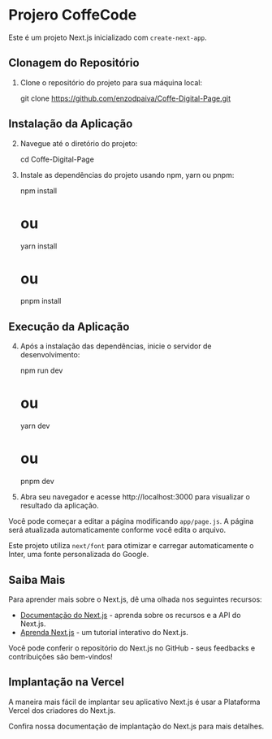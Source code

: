 # Projero CoffeCode

Este é um projeto Next.js inicializado com `create-next-app`.

## Clonagem do Repositório

1. Clone o repositório do projeto para sua máquina local:

   git clone https://github.com/enzodpaiva/Coffe-Digital-Page.git

## Instalação da Aplicação

2. Navegue até o diretório do projeto:

   cd Coffe-Digital-Page

3. Instale as dependências do projeto usando npm, yarn ou pnpm:

   npm install
   # ou
   yarn install
   # ou
   pnpm install

## Execução da Aplicação

4. Após a instalação das dependências, inicie o servidor de desenvolvimento:

   npm run dev
   # ou
   yarn dev
   # ou
   pnpm dev

5. Abra seu navegador e acesse http://localhost:3000 para visualizar o resultado da aplicação.

Você pode começar a editar a página modificando `app/page.js`. A página será atualizada automaticamente conforme você edita o arquivo.

Este projeto utiliza `next/font` para otimizar e carregar automaticamente o Inter, uma fonte personalizada do Google.

## Saiba Mais

Para aprender mais sobre o Next.js, dê uma olhada nos seguintes recursos:

- [Documentação do Next.js](https://nextjs.org/docs) - aprenda sobre os recursos e a API do Next.js.
- [Aprenda Next.js](https://nextjs.org/learn) - um tutorial interativo do Next.js.

Você pode conferir o repositório do Next.js no GitHub - seus feedbacks e contribuições são bem-vindos!

## Implantação na Vercel

A maneira mais fácil de implantar seu aplicativo Next.js é usar a Plataforma Vercel dos criadores do Next.js.

Confira nossa documentação de implantação do Next.js para mais detalhes.
